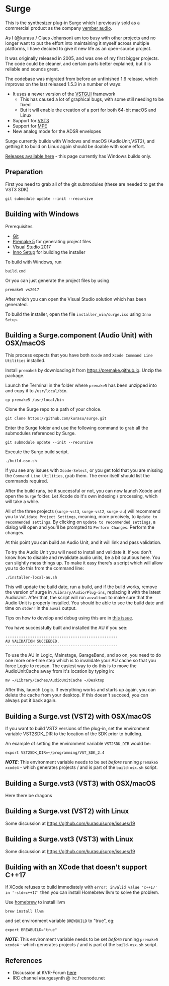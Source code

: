# Surge

This is the synthesizer plug-in Surge which I previously sold as a commercial product as the company [vember audio](http://vemberaudio.se).

As I (@kurasu / Claes Johanson) am too busy with [other](http://bitwig.com) projects and no longer want to put the effort into maintaining it myself across multiple platforms, I have decided to give it new life as an open-source project.

It was originally released in 2005, and was one of my first bigger projects. The code could be cleaner, and certain parts better explained, but it is reliable and sounds great.

The codebase was migrated from before an unfinished 1.6 release, which improves on the last released 1.5.3 in a number of ways:

* It uses a newer version of the [VSTGUI](https://github.com/steinbergmedia/vstgui) framework
  * This has caused a lot of graphical bugs, with some still needing to be fixed
  * But it will enable the creation of a port for both 64-bit macOS and Linux
* Support for [VST3](https://www.steinberg.net/en/company/technologies/vst3.html)
* Support for [MPE](https://www.midi.org/articles-old/midi-polyphonic-expression-mpe)
* New analog mode for the ADSR envelopes   

Surge currently builds with Windows and macOS (AudioUnit,VST2), and getting it to build on Linux again should be doable with some effort.

[Releases available here](https://github.com/kurasu/surge/releases) - this page currently has Windows builds only.

## Preparation

First you need to grab all of the git submodules (these are needed to get the VST3 SDK)

```
git submodule update --init --recursive
```

## Building with Windows

Prerequisites

* [Git](https://git-scm.com/downloads)
* [Premake 5](https://premake.github.io/download.html#v5) for generating project files
* [Visual Studio 2017](https://visualstudio.microsoft.com/downloads/)
* [Inno Setup](http://jrsoftware.org/isdl.php) for building the installer

To build with Windows, run

```
build.cmd
```

Or you can just generate the project files by using

```
premake5 vs2017
```

After which you can open the Visual Studio solution which has been generated.

To build the installer, open the file `installer_win/surge.iss` using `Inno Setup`.

## Building a Surge.component (Audio Unit) with OSX/macOS

This process expects that you have both `Xcode` and `Xcode Command Line Utilities` installed.

Install `premake5` by downloading it from  https://premake.github.io. Unzip the package.

Launch the Terminal in the folder where `premake5` has been unzipped into and copy it to `/usr/local/bin`.

```
cp premake5 /usr/local/bin
```
 
Clone the Surge repo to a path of your choice.

```
git clone https://github.com/kurasu/surge.git
```

Enter the Surge folder and use the following command to grab all the submodules referenced by Surge.

```
git submodule update --init --recursive
```

Execute the Surge build script.

```
./build-osx.sh
```

If you see any issues with `Xcode-Select`, or you get told that you are missing the `Command Line Utilities`, grab them. The error itself should list the commands required.

After the build runs, be it successful or not, you can now launch Xcode and open the `Surge` folder. Let Xcode do it's own indexing / processing, which will take a while.

All of the three projects (`surge-vst3`, `surge-vst2`, `surge-au`) will recommend you to `Validate Project Settings`, meaning, more precisely, to `Update to recommended settings`. By clicking on `Update to recommended settings`, a dialog will open and you'll be prompted to `Perform Changes`. Perform the changes.

At this point you can build an Audio Unit, and it will link and pass validation.

To try the Audio Unit you will need to install and validate it. If you don't know how to disable and revalidate audio units, be 
a bit cautious here. You can slightly mess things up. To make it easy there's a script which will allow you to do this from the command line:

```
./installer-local-au.sh
```

This will update the build date, run a build, and if the build works, remove the version of surge in `/Library/Audio/Plug-ins`, replacing it with the latest AudioUnit. 
After that, the script will run `auvaltool` to make sure that the Audio Unit is properly installed.
You should be able to see the build date and time on `stderr` in the `auval` output.

Tips on how to develop and debug using this are in [this issue](https://github.com/kurasu/surge/issues/58).

You have successfully built and installed the AU if you see:

```
--------------------------------------------------
AU VALIDATION SUCCEEDED.
--------------------------------------------------
```

To use the AU in Logic, Mainstage, GarageBand, and so on, you need to do one more one-time step which is to invalidate your AU cache so that you force Logic to rescan. The easiest way to do this is to move the AudioUnitCache away from it's location by typing in:

```
mv ~/Library/Caches/AudioUnitCache ~/Desktop
```

After this, launch Logic. If everything works and starts up again, you can delete the cache from your desktop. If this doesn't succeed, you can always put it back again.

## Building a Surge.vst (VST2) with OSX/macOS

If you want to build VST2 versions of the plug-in, set the environment variable VST2SDK_DIR to the location of the SDK prior to building.

An example of setting the environment variable `VST2SDK_DIR` would be:

```export VST2SDK_DIR=~/programming/VST_SDK_2.4```

***NOTE***: This environment variable needs to be set _before_ running `premake5 xcode4` - which generates projects / and is part of the `build-osx.sh` script.

## Building a Surge.vst3 (VST3) with OSX/macOS

Here there be dragons

## Building a Surge.vst (VST2) with Linux

Some discussion at https://github.com/kurasu/surge/issues/19

## Building a Surge.vst3 (VST3) with Linux

Some discussion at https://github.com/kurasu/surge/issues/19

## Building with an XCode that doesn't support C++17

If XCode refuses to build immediately with `error: invalid value 'c++17' in '-std=c++17'` then you can install Homebrew llvm to solve the problem.

Use [homebrew](https://brew.sh/) to install llvm

```brew install llvm```

and set environment variable `BREWBUILD` to "true", eg:

```export BREWBUILD="true"```

***NOTE***: This environment variable needs to be set _before_ running `premake5 xcode4` - which generates projects / and is part of the `build-osx.sh` script.

## References

  * Discussion at KVR-Forum [here](https://www.kvraudio.com/forum/viewtopic.php?f=1&t=511922)
  * IRC channel #surgesynth @ irc.freenode.net
